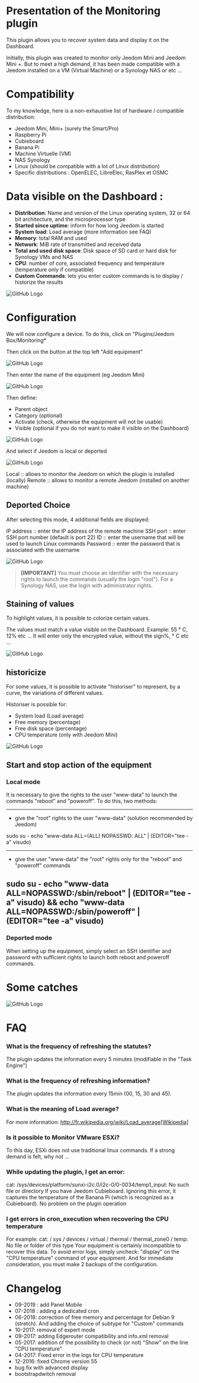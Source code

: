 # Presentation of the Monitoring plugin

This plugin allows you to recover system data and display it on the Dashboard.

Initially, this plugin was created to monitor only Jeedom Mini and Jeedom Mini +. But to meet a high demand, it has been made compatible with a Jeedom installed on a VM (Virtual Machine) or a Synology NAS or etc ...

# Compatibility

To my knowledge, here is a non-exhaustive list of hardware / compatible distribution:

- Jeedom Mini, Mini+ (surely the Smart/Pro)
- Raspberry Pi
- Cubieboard
- Banana Pi
- Machine Virtuelle (VM)
- NAS Synology
- Linux (should be compatible with a lot of Linux distribution)
- Specific distributions : OpenELEC, LibreElec, RasPlex et OSMC

# Data visible on the Dashboard :

- **Distribution**: Name and version of the Linux operating system, 32 or 64 bit architecture, and the microprocessor type
- **Started since uptime**: inform for how long Jeedom is started
- **System load**: Load average (more information see FAQ)
- **Memory**: total RAM and used
- **Network**: MiB rate of transmitted and received data
- **Total and used disk space**: Disk space of SD card or hard disk for Synology VMs and NAS
- **CPU**: number of core, associated frequency and temperature (temperature only if compatible)
- **Custom Commands**: lets you enter custom commands is to display / historize the results

![GitHub Logo](/../images/Monitoring.png)

# Configuration

We will now configure a device. To do this, click on "Plugins/Jeedom Box/Monitoring*

Then click on the button at the top left "Add equipment"

![GitHub Logo](/../images/Monitoring1.png)

Then enter the name of the equipment (eg Jeedom Mini)

![GitHub Logo](/monitoring/images/Monitoring2.png)

Then define:

- Parent object
- Category (optional)
- Activate (check, otherwise the equipment will not be usable)
- Visible (optional if you do not want to make it visible on the Dashboard)

![GitHub Logo](/../images/Monitoring3.png)

And select if Jeedom is local or deported

![GitHub Logo](/../images/Monitoring9.png)

Local :: allows to monitor the Jeedom on which the plugin is installed (locally)
Remote :: allows to monitor a remote Jeedom (installed on another machine)

## Deported Choice
After selecting this mode, 4 additional fields are displayed:

IP address :: enter the IP address of the remote machine
SSH port :: enter SSH port number (default is port 22)
ID :: enter the username that will be used to launch Linux commands
Password :: enter the password that is associated with the username

![GitHub Logo](/../images/Monitoring4.png)

> **[IMPORTANT]**
> You must choose an identifier with the necessary rights to launch the commands (usually the login "root").
> For a Synology NAS, use the login with administrator rights.

## Staining of values
To highlight values, it is possible to colorize certain values.

The values must match a value visible on the Dashboard. Example: 55 ° C, 12% etc ... It will enter only the encrypted value, without the sign%, ° C etc ...

![GitHub Logo](/../images/Monitoring5.png)

## historicize
For some values, it is possible to activate "historiser" to represent, by a curve, the variations of different values.

Historiser is possible for:

- System load (Load average)
- Free memory (percentage)
- Free disk space (percentage)
- CPU temperature (only with Jeedom Mini)

![GitHub Logo](/../images/Monitoring6.png)

## Start and stop action of the equipment

### Local mode

It is necessary to give the rights to the user "www-data" to launch the commands "reboot" and "poweroff". To do this, two methods:

----
- give the "root" rights to the user "www-data" (solution recommended by Jeedom)

sudo su -
echo "www-data ALL=(ALL) NOPASSWD: ALL" | (EDITOR="tee -a" visudo)

----
- give the user "www-data" the "root" rights only for the "reboot" and "poweroff" commands

sudo su -
echo "www-data ALL=NOPASSWD:/sbin/reboot" | (EDITOR="tee -a" visudo) && echo "www-data ALL=NOPASSWD:/sbin/poweroff" | (EDITOR="tee -a" visudo)
----

### Deported mode

When setting up the equipment, simply select an SSH identifier and password with sufficient rights to launch both reboot and poweroff commands.

# Some catches
![GitHub Logo](/../images/Monitoring8.png)

# FAQ
### What is the frequency of refreshing the statutes?
The plugin updates the information every 5 minutes (modifiable in the "Task Engine")

### What is the frequency of refreshing information?
The plugin updates the information every 15min (00, 15, 30 and 45).

### What is the meaning of Load average?
For more information: http://fr.wikipedia.org/wiki/Load_average[Wikipedia]

### Is it possible to Monitor VMware ESXi?
To this day, ESXi does not use traditional linux commands. If a strong demand is felt, why not ...

### While updating the plugin, I get an error:
cat: /sys/devices/platform/sunxi-i2c.0/i2c-0/0-0034/temp1_input: No such file or directory
If you have Jeedom Cubieboard. Ignoring this error, it captures the temperature of the Banana Pi (which is recognized as a Cubieboard).
No problem on the plugin operation

### I get errors in cron_execution when recovering the CPU temperature
For example: cat: / sys / devices / virtual / thermal / thermal_zone0 / temp: No file or folder of this type
Your equipment is certainly incompatible to recover this data. To avoid error logs, simply uncheck: "display" on the "CPU temperature" command of your equipment.
And for immediate consideration, you must make 2 backups of the configuration.

# Changelog
- 09-2019 : add Panel Mobile
- 07-2018 : adding a dedicated cron
- 06-2018: correction of free memory and percentage for Debian 9 (stretch). And adding the choice of subtype for "Custom" commands
- 10-2017: removal of expert mode
- 09-2017: adding Edgerouter compatibility and info.xml removal
- 05-2017: addition of the possibility to check (or not) "Show" on the line "CPU temperature"
- 04-2017: Fixed error in the logs for CPU temperature
- 12-2016: fixed Chrome version 55
- bug fix with advanced display
- bootstrapdwitch removal

